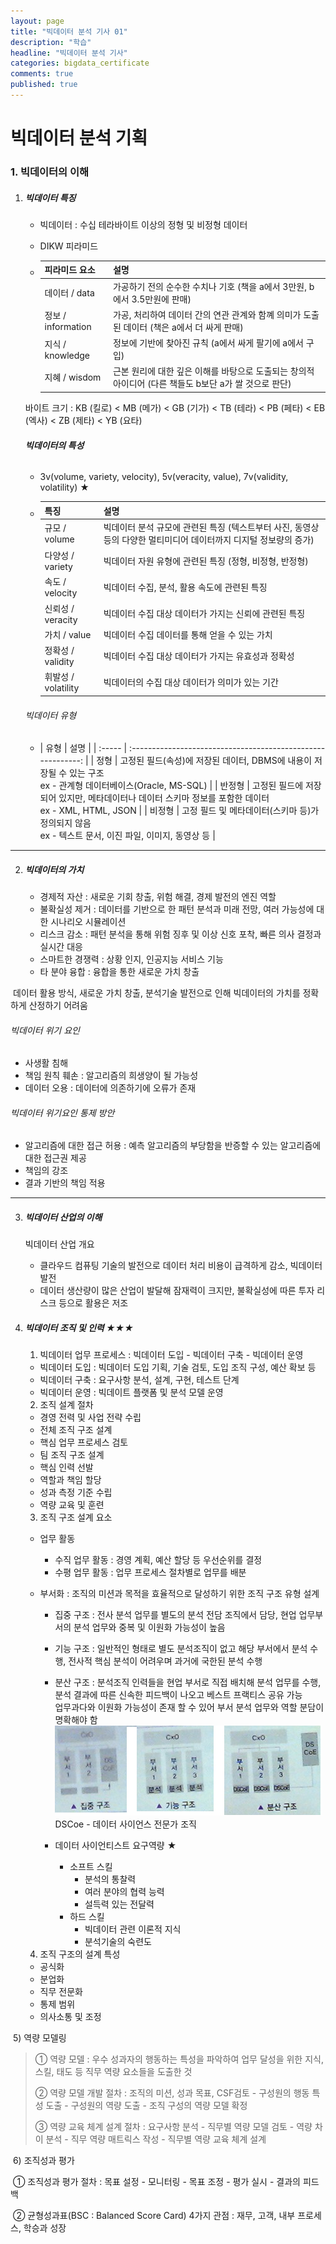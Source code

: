 ```yaml
---
layout: page
title: "빅데이터 분석 기사 01"
description: "학습"
headline: "빅데이터 분석 기사"
categories: bigdata_certificate
comments: true
published: true
---
```


# 빅데이터 분석 기획

### 1. 빅데이터의 이해

1. ##### 빅데이터 특징

   - 빅데이터 : 수십 테라바이트 이상의 정형 및 비정형 데이터

   - DIKW 피라미드

   - | 피라미드 요소      | 설명                                                         |
     | :----------------- | :----------------------------------------------------------- |
     | 데이터 / data      | 가공하기 전의 순수한 수치나 기호 (책을 a에서 3만원, b에서 3.5만원에 판매) |
     | 정보 / information | 가공, 처리하여 데이터 간의 연관 관계와 함꼐 의미가 도출된 데이터 (책은 a에서 더 싸게 판매) |
     | 지식 / knowledge   | 정보에 기반에 찾아진 규칙 (a에서 싸게 팔기에 a에서 구입)     |
     | 지혜 / wisdom      | 근본 원리에 대한 깊은 이해를 바탕으로 도출되는 창의적 아이디어 (다른 책들도 b보단 a가 쌀 것으로 판단) |

     

   바이트 크기 : KB (킬로) < MB (메가) < GB (기가) < TB (테라) < PB (페타) < EB (엑사) < ZB (제타) < YB (요타)

   ###### **빅데이터의 특성**

   - 3v(volume, variety, velocity), 5v(veracity, value), 7v(validity, volatility) ★

   - | 특징                | 설명                                                         |
      | :------------------ | :----------------------------------------------------------- |
      | 규모 / volume       | 빅데이터 분석 규모에 관련된 특징 (텍스트부터 사진, 동영상 등의 다양한 멀티미디어 데이터까지 디지털 정보량의 증가) |
      | 다양성 / variety    | 빅데이터 자원 유형에 관련된 특징 (정형, 비정형, 반정형)      |
      | 속도 / velocity     | 빅데이터 수집, 분석, 활용 속도에 관련된 특징                 |
      | 신뢰성 / veracity   | 빅데이터 수집 대상 데이터가 가지는 신뢰에 관련된 특징        |
      | 가치 / value        | 빅데이터 수집 데이터를 통해 얻을 수 있는 가치                |
      | 정확성 / validity   | 빅데이터 수집 대상 데이터가 가지는 유효성과 정확성           |
      | 휘발성 / volatility | 빅데이터의 수집 대상 데이터가 의미가 있는 기간               |

   

   ###### 빅데이터 유형

   - | 유형   |                             설명                             |
   | :----- | :----------------------------------------------------------: |
   | 정형   | 고정된 필드(속성)에 저장된 데이터, DBMS에 내용이 저장될 수 있는 구조<br /> ex - 관계형 데이터베이스(Oracle, MS-SQL) |
   | 반정형 | 고정된 필드에 저장되어 있지만, 메타데이터나 데이터 스키마 정보를 포함한 데이터<br />ex - XML, HTML, JSON |
   | 비정형 | 고정 필드 및 메타데이터(스키마 등)가 정의되지 않음<br />ex - 텍스트 문서, 이진 파일, 이미지, 동영상 등 |

----------------------------------------------------------------------------------------------------------------------------------------------------------------------------------------------------------------

  

2. ##### 빅데이터의 가치

   - 경제적 자산 : 새로운 기회 창출, 위험 해결, 경제 발전의 엔진 역할
   - 불확실성 제거 : 데이터를 기반으로 한 패턴 분석과 미래 전망, 여러 가능성에 대한 시나리오 시뮬레이션
   - 리스크 감소 : 패턴 분석을 통해 위험 징후 및 이상 신호 포착, 빠른 의사 결정과 실시간 대응
   - 스마트한 경쟁력 : 상황 인지,  인공지능 서비스 기능 
   - 타 분야 융합 : 융합을 통한 새로운 가치 창출

​	 데이터 활용 방식, 새로운 가치 창출, 분석기술 발전으로 인해 빅데이터의 가치를 정확하게 산정하기 어려움



###### 빅데이터 위기 요인

   - 사생활 침해
   - 책임 원칙 훼손 : 알고리즘의 희생양이 될 가능성
   - 데이터 오용 : 데이터에 의존하기에 오류가 존재



###### 빅데이터 위기요인 통제 방안

   - 알고리즘에 대한 접근 허용 : 예측 알고리즘의 부당함을 반증할 수 있는 알고리즘에 대한 접근권 제공
   - 책임의 강조
   - 결과 기반의 책임 적용

----------------------------------------------------------------------------------------------------------------------------------------------------------------------------------------------------------------



3. ##### 빅데이터 산업의 이해

   빅데이터 산업 개요

   - 클라우드 컴퓨팅 기술의 발전으로 데이터 처리 비용이 급격하게 감소, 빅데이터 발전
   - 데이터 생산량이 많은 산업이 발달해 잠재력이 크지만, 불확실성에 따른 투자 리스크 등으로 활용은 저조

   

4. ##### 빅데이터 조직 및 인력 ★★★

   1) 빅데이터 업무 프로세스 : 빅데이터 도입 - 빅데이터 구축 - 빅데이터 운영

   - 빅데이터 도입 : 빅데이터 도입 기획, 기술 검토, 도입 조직 구성, 예산 확보 등
   - 빅데이터 구축 : 요구사항 분석, 설계, 구현, 테스트 단계
   - 빅데이터 운영 : 빅데이트 플랫폼 및 분석 모델 운영

    

   2) 조직 설계 절차

   - 경영 전력 및 사업 전략 수립
   - 전체 조직 구조 설계
   - 핵심 업무 프로세스 검토
   - 팀 조직 구조 설계
   - 핵심 인력 선발
   - 역할과 책임 할당
   - 성과 측정 기준 수립
   - 역량 교육 및 훈련

   

   3) 조직 구조 설계 요소

    - 업무 활동 

      - 수직 업무 활동 : 경영 계획, 예산 할당 등 우선순위를 결정
      - 수평 업무 활동 : 업무 프로세스 절차별로 업무를 배분

   - 부서화 : 조직의 미션과 목적을 효율적으로 달성하기 위한 조직 구조 유형 설계

     - 집중 구조 : 전사 분석 업무를 별도의 분석 전담 조직에서 담당, 현업 업무부서의 분석 업무와 중복 및 이원화 가능성이 높음
     - 기능 구조 : 일반적인 형태로 별도 분석조직이 없고 해당 부서에서 분석 수행, 전사적 핵심 분석이 어려우며 과거에 국한된 분석 수행
     - 분산 구조 : 분석조직 인력들을 현업 부서로 직접 배치해 분석 업무를 수행, 분석 결과에 따른 신속한 피드백이 나오고 베스트 프랙티스 공유 가능
       <br />    업무과다와 이원화 가능성이 존재 할 수 있어 부서 분석 업무와 역할 분담이 명확해야 함   
       ![png](/assets/images/bigdata/bd_1.png) DSCoe - 데이터 사이언스 전문가 조직

     - 데이터 사이언티스트 요구역량 ★

       - 소프트 스킬 
         - 분석의 통찰력
         - 여러 분야의 협력 능력
         - 설득력 있는 전달력
       - 하드 스킬
         - 빅데이터 관련 이론적 지식
         - 분석기술의 숙련도

       

   4) 조직 구조의 설계 특성

   - 공식화
   - 분업화
   - 직무 전문화
   - 통제 범위
   - 의사소통 및 조정



​		5) 역량 모델링 

> ① 역량 모델 : 우수 성과자의 행동하는 특성을 파악하여 업무 달성을 위한 지식, 스킬, 태도 등 직무 역량 요소들을 도출한 것
>
> ② 역량 모델 개발 절차 : 조직의 미션, 성과 목표, CSF검토 - 구성원의 행동 특성 도출 - 구성원의 역량 도출 - 조직 구성의 역량 모델 확정
>
> ③ 역량 교육 체계 설계 절차 : 요구사항 분석 - 직무별 역량 모델 검토 - 역량 차이 분석 - 직무 역량 매트릭스 작성 - 직무별 역량 교육 체계 설계

​		6) 조직성과 평가

​			① 조직성과 평가 절차 : 목표 설정 - 모니터링 - 목표 조정 - 평가 실시 - 결과의 피드백

​			② 균형성과표(BSC : Balanced Score Card) 4가지 관점 : 재무, 고객, 내부 프로세스, 학승과 성장

​					